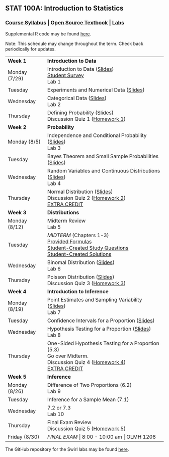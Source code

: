 ## STAT 100A: Introduction to Statistics
### <a href="https://lgpcappiello.github.io/teaching/stat100a/syllabus.pdf" target="blank">Course Syllabus</a> | <a href="https://www.openintro.org/stat/textbook.php?stat_book=os" target="blank">Open Source Textbook</a> | <a href="https://lgpcappiello.github.io/teaching/stat100a/labs.html" target="blank">Labs</a> 

Supplemental R code may be found <a href="https://lgpcappiello.github.io/teaching/stat100a/RCode.html">here</a>.

Note: This schedule may change throughout the term. Check back periodically for updates.

<table>
  <tbody>
  <tr><td><strong>Week 1</strong></td><td><strong>Introduction to Data</strong></td></tr>
    <tr><td>Monday (7/29)        </td><td> Introduction to Data (<a href="https://lgpcappiello.github.io/teaching/stat100a/slides/W1D1.pdf" target="blank">Slides</a>) 
                                            <br> <a href="https://docs.google.com/forms/d/e/1FAIpQLSeGxnFLILOVs02FJYmkZpRWcCTRFY7TB7YFSMAdj6qDbWBSMg/viewform?usp=sf_link" target="blank">Student Survey</a>
                                            <br> Lab 1 </td></tr>
  <tr><td>Tuesday                </td><td> Experiments and Numerical Data (<a href="https://lgpcappiello.github.io/teaching/stat100a/slides/W1D2.pdf" target="blank">Slides</a>) </td></tr>
  <tr><td>Wednesday              </td><td> Categorical Data (<a href="https://lgpcappiello.github.io/teaching/stat100a/slides/W1D3.pdf" target="blank">Slides</a>) 
                                            <br> Lab 2 </td></tr>
  <tr><td>Thursday               </td><td>  Defining Probability (<a href="https://lgpcappiello.github.io/teaching/stat100a/slides/W1D4.pdf" target="blank">Slides</a>)
                                            <br> Discussion Quiz 1 (<a href="https://lgpcappiello.github.io/teaching/stat100a/hw1.html">Homework 1</a>) </td></tr>
  
  <tr><td><strong>Week 2</strong></td><td><strong>Probability</strong></td></tr>
  <tr><td>Monday (8/5)         </td><td>  Independence and Conditional Probability (<a href="https://lgpcappiello.github.io/teaching/stat100a/slides/W2D1.pdf" target="blank">Slides</a>)
                                            <br> Lab 3 </td></tr>
  <tr><td>Tuesday                </td><td> Bayes Theorem and Small Sample Probabilities (<a href="https://lgpcappiello.github.io/teaching/stat100a/slides/W2D2.pdf" target="blank">Slides</a>) </td></tr>
  <tr><td>Wednesday              </td><td> Random Variables and Continuous Distributions (<a href="https://lgpcappiello.github.io/teaching/stat100a/slides/W2D3.pdf" target="blank">Slides</a>) 
                                            <br> Lab 4 </td></tr>
  <tr><td>Thursday               </td><td>  Normal Distribution (<a href="https://lgpcappiello.github.io/teaching/stat100a/slides/W2D4.pdf" target="blank">Slides</a>)
                                            <br> Discussion Quiz 2 (<a href="https://lgpcappiello.github.io/teaching/stat100a/hw2.html">Homework 2</a>) 
                                            <br> <a href="https://lgpcappiello.github.io/teaching/stat100a/extracredit1.html">EXTRA CREDIT</a>
  </td></tr>

  <tr><td><strong>Week 3</strong></td><td><strong>Distributions</strong></td></tr>
  <tr><td>Monday (8/12)        </td><td>  Midterm Review
                                            <br> Lab 5 </td></tr>
  <tr><td>Tuesday                </td><td> <em>MIDTERM</em> (Chapters 1-3) 
                                            <br> <a href="https://lgpcappiello.github.io/teaching/stat100a/formulas1.pdf">Provided Formulas</a>
                                            <br> <a href="https://lgpcappiello.github.io/teaching/stat100a/MidtermEC_Qs.pdf">Student-Created Study Questions</a>
                                            <br> <a href="https://lgpcappiello.github.io/teaching/stat100a/MidtermEC_Soln.pdf">Student-Created Solutions</a>
                                                                                  </td></tr>
  <tr><td>Wednesday              </td><td> Binomal Distribution (<a href="https://lgpcappiello.github.io/teaching/stat100a/slides/W3D3.pdf" target="blank">Slides</a>) 
                                            <br> Lab 6 </td></tr>
  <tr><td>Thursday               </td><td>  Poisson Distribution (<a href="https://lgpcappiello.github.io/teaching/stat100a/slides/W3D4.pdf" target="blank">Slides</a>) 
                                            <br> Discussion Quiz 3 (<a href="https://lgpcappiello.github.io/teaching/stat100a/hw3.html">Homework 3</a>) </td></tr>

  <tr><td><strong>Week 4</strong></td><td><strong>Introduction to Inference</strong></td></tr>
  <tr><td>Monday (8/19)        </td><td> Point Estimates and Sampling Variability (<a href="https://lgpcappiello.github.io/teaching/stat100a/slides/W4D1.pdf" target="blank">Slides</a>) 
                                            <br> Lab 7 </td></tr>
  <tr><td>Tuesday                </td><td> Confidence Intervals for a Proportion (<a href="https://lgpcappiello.github.io/teaching/stat100a/slides/W4D2.pdf" target="blank">Slides</a>) </td></tr>
  <tr><td>Wednesday              </td><td> Hypothesis Testing for a Proportion (<a href="https://lgpcappiello.github.io/teaching/stat100a/slides/W4D3.pdf" target="blank">Slides</a>) 
                                            <br> Lab 8 </td></tr>
  <tr><td>Thursday               </td><td> One-Sided Hypothesis Testing for a Proportion (5.3) 
                                            <br> Go over Midterm. 
                                            <br> Discussion Quiz 4 (<a href="https://lgpcappiello.github.io/teaching/stat100a/hw4.html">Homework 4</a>) 
                                            <br> <a href="https://lgpcappiello.github.io/teaching/stat100a/extracredit2.html">EXTRA CREDIT</a>
  </td></tr>

  <tr><td><strong>Week 5</strong></td><td><strong>Inference</strong></td></tr>
  <tr><td>Monday (8/26)        </td><td> Difference of Two Proportions (6.2) 
                                          <br> Lab 9 </td></tr>
  <tr><td>Tuesday                </td><td> Inference for a Sample Mean (7.1) </td></tr>
  <tr><td>Wednesday              </td><td> 7.2 or 7.3
                                          <br> Lab 10 </td></tr>
  <tr><td>Thursday               </td><td> Final Exam Review 
                                          <br> Discussion Quiz 5 (<a href="https://lgpcappiello.github.io/teaching/stat100a/hw5.html">Homework 5</a>) </td></tr>
  <tr><td>Friday (8/30)        </td><td> <em>FINAL EXAM</em> | 8:00 - 10:00 am | OLMH 1208 </td></tr>
</tbody>
</table>

The GitHub repository for the Swirl labs may be found <a href="https://github.com/lgpcappiello/STAT100A" target="blank">here</a>.
